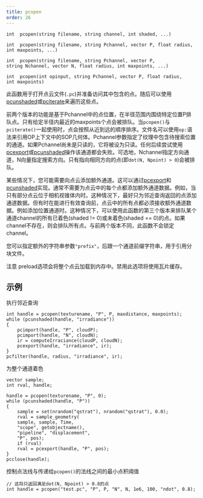 ```yaml
---
title: pcopen
order: 26
---
```

`int  pcopen(string filename, string channel, int shaded, ...)`

`int  pcopen(string filename, string Pchannel, vector P, float radius, int maxpoints, ...)`

`int  pcopen(string filename, string Pchannel, vector P, string Nchannel, vector N, float radius, int maxpoints, ...)`

`int  pcopen(int opinput, string Pchannel, vector P, float radius, int maxpoints)`

此函数用于打开点云文件(`.pc`)并准备访问其中包含的点。随后可以使用[pcunshaded](./pcunshaded "迭代读写通道中尚未写入任何数据的所有点")或[pciterate](./pciterate "此函数可用于迭代pcopen查询中找到的所有点")来遍历这些点。

前两个版本的功能是基于Pchannel中的点位置，在半径范围内围绕特定位置P排队点。只有给定半径内最近的maxpoints个点会被排队。当`pcopen()`与`pciterate()`一起使用时，点会按照从近到远的顺序排序。文件名可以使用`op:`语法来引用OP上下文中的SOP几何体。Pchannel参数指定了纹理中包含待搜索位置的通道。如果Pchannel尚未是只读的，它将被设为只读。任何后续尝试使用[pcexport](./pcexport "在pciterate或pcunshaded循环中向点云写入数据")或[pcunshaded](./pcunshaded "迭代读写通道中尚未写入任何数据的所有点")操作该通道都会失败。可选地，Nchannel指定方向通道，N向量指定搜索方向。只有指向相同方向的点(即`dot(N, Npoint) > 0`)会被排队。

某些情况下，您可能需要向点云添加额外通道。这可以通过[pcexport](./pcexport "在pciterate或pcunshaded循环中向点云写入数据")和[pcunshaded](./pcunshaded "迭代读写通道中尚未写入任何数据的所有点")实现。通常不需要为点云中的每个点都添加额外通道数据。例如，当只有部分点云位于相机视锥体内时。这种情况下，最好只为邻近查询返回的点添加通道数据。但有时在能进行有效查询前，点云中的所有点都必须接收额外通道数据。例如添加位置通道时。这种情况下，可以使用此函数的第三个版本来排队某个通道channel的所有已着色(shaded != 0)或未着色(shaded == 0)的点。如果channel不存在，则会排队所有点。与前两个版本不同，此函数不会锁定channel。

您可以指定额外的字符串参数`"prefix"`，后跟一个通道前缀字符串，用于引用分块文件。

注意
preload选项会将整个点云加载到内存中。禁用此选项将使用瓦片缓存。

## 示例

执行邻近查询

```vex
int handle = pcopen(texturename, "P", P, maxdistance, maxpoints);
while (pcunshaded(handle, "irradiance"))
{
    pcimport(handle, "P", cloudP);
    pcimport(handle, "N", cloudN);
    ir = computeIrraciance(cloudP, cloudN);
    pcexport(handle, "irradiance", ir);
}
pcfilter(handle, radius, "irradiance", ir);

```

为整个通道着色

```vex
vector sample;
int rval, handle;

handle = pcopen(texturename, "P", 0);
while (pcunshaded(handle, "P"))
{
    sample = set(nrandom("qstrat"), nrandom("qstrat"), 0.0);
    rval = sample_geometry(
    sample, sample, Time,
    "scope", getobjectname(),
    "pipeline", "displacement",
    "P", pos);
    if (rval)
    rval = pcexport(handle, "P", pos);
}
pcclose(handle);

```

控制点法线与传递给`pcopen()`的法线之间的最小点积阈值

```vex
// 这将只返回满足dot(N, Npoint) > 0.8的点
int handle = pcopen("test.pc", "P", P, "N", N, 1e6, 100, "ndot", 0.8);

```
